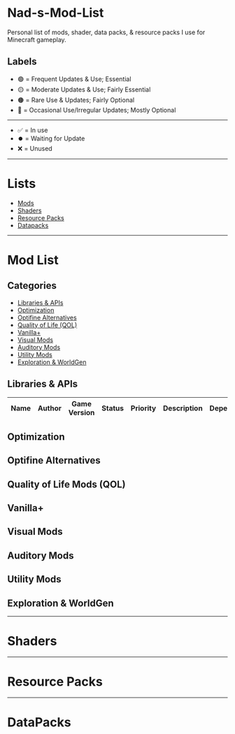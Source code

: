 # Nad-s-Mod-List

Personal list of mods, shader, data packs, & resource packs I use for Minecraft gameplay.

## Labels
- 🟢 = Frequent Updates & Use; Essential
- 🟡 = Moderate Updates & Use; Fairly Essential
- 🟠 = Rare Use & Updates; Fairly Optional 
- 🔴 = Occasional Use/Irregular Updates; Mostly Optional<br>

---

- ✅ = In use
- ⏺️ = Waiting for Update
- ❌ = Unused

---

# Lists
- [Mods](#Mod-List)
- [Shaders](#Shaders)
- [Resource Packs](#Resource-Packs)
- [Datapacks](#Datapacks)

---

# Mod List

## Categories
- [Libraries & APIs](#Libraries--APIs)
- [Optimization](#Optimization)
- [Optifine Alternatives](#Optifine-Alternatives)
- [Quality of Life (QOL)](#Quality-of-Life-Mods-QOL)
- [Vanilla+](#Vanilla)
- [Visual Mods](#Visual-Mods)
- [Auditory Mods](#Auditory-Mods)
- [Utility Mods](#Utility-Mods)
- [Exploration & WorldGen](#Exploration--WorldGEn)

## Libraries & APIs
| Name | Author | Game Version | Status | Priority | Description | Dependencies |
| :--: | :----: | :----------: | :----: | :------: | :---------: | :----------: |

## Optimization
## Optifine Alternatives
## Quality of Life Mods (QOL)
## Vanilla+
## Visual Mods
## Auditory Mods 
## Utility Mods
## Exploration & WorldGen

---

# Shaders

---

# Resource Packs

---

# DataPacks
